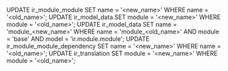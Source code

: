 UPDATE ir_module_module SET name = '<new_name>' WHERE name = '<old_name>';
UPDATE ir_model_data SET module = '<new_name>' WHERE module = '<old_name>';
UPDATE ir_model_data SET name = 'module_<new_name>' 
       WHERE name = 'module_<old_name>' 
       AND module = 'base' 
       AND model = 'ir.module.module';
UPDATE ir_module_module_dependency SET name = '<new_name>'
       WHERE name = '<old_name>';
UPDATE ir_translation SET module = '<new_name>'
       WHERE module = '<old_name>';